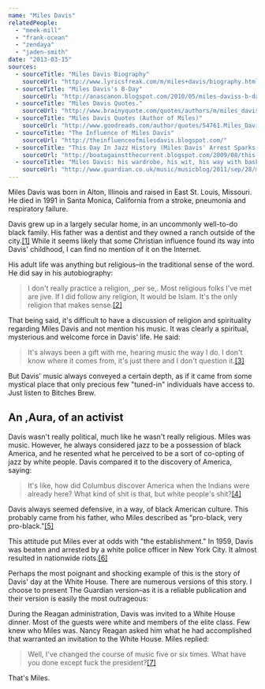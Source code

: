 ```yaml
---
name: "Miles Davis"
relatedPeople:
  - "meek-mill"
  - "frank-ocean"
  - "zendaya"
  - "jaden-smith"
date: "2013-03-15"
sources:
  - sourceTitle: "Miles Davis Biography"
    sourceUrl: "http://www.lyricsfreak.com/m/miles+davis/biography.html"
  - sourceTitle: "Miles Davis's B-Day"
    sourceUrl: "http://anascanon.blogspot.com/2010/05/miles-daviss-b-day.html"
  - sourceTitle: "Miles Davis Quotes."
    sourceUrl: "http://www.brainyquote.com/quotes/authors/m/miles_davis.html"
  - sourceTitle: "Miles Davis Quotes (Author of Miles)"
    sourceUrl: "http://www.goodreads.com/author/quotes/54761.Miles_Davis"
  - sourceTitle: "The Influence of Miles Davis"
    sourceUrl: "http://theinfluenceofmilesdavis.blogspot.com/"
  - sourceTitle: "This Day In Jazz History (Miles Davis' Arrest Sparks Near-Riot"
    sourceUrl: "http://boatagainstthecurrent.blogspot.com/2009/08/this-day-in-jazz-history-miles-davis.html"
  - sourceTitle: "Miles Davis: his wardrobe, his wit, his way with basketball…"
    sourceUrl: "http://www.guardian.co.uk/music/musicblog/2011/sep/28/miles-davis-20-years"
---
```


Miles Davis was born in Alton, Illinois and raised in East St. Louis, Missouri. He died in 1991 in Santa Monica, California from a stroke, pneumonia and respiratory failure.

Davis grew up in a largely secular home, in an uncommonly well-to-do black family. His father was a dentist and they owned a ranch outside of the city.<a class="source-citation" href="#http://www.lyricsfreak.com/m/miles+davis/biography.html" title="Miles Davis Biography">[1]</a> While it seems likely that some Christian influence found its way into Davis' childhood, I can find no mention of it on the Internet.

His adult life was anything but religious–in the traditional sense of the word. He did say in his autobiography:

>I don't really practice a religion, ,per se,. Most religious folks I've met are jive. If I did follow any religion, It would be Islam. It's the only religion that makes sense.<a class="source-citation" href="#http://anascanon.blogspot.com/2010/05/miles-daviss-b-day.html" title="Miles Davis&apos;s B-Day">[2]</a>

That being said, it's difficult to have a discussion of religion and spirituality regarding Miles Davis and not mention his music. It was clearly a spiritual, mysterious and welcome force in Davis' life. He said:

>It's always been a gift with me, hearing music the way I do. I don't know where it comes from, it's just there and I don't question it.<a class="source-citation" href="#http://www.brainyquote.com/quotes/authors/m/miles_davis.html" title="Miles Davis Quotes.">[3]</a>

But Davis' music always conveyed a certain depth, as if it came from some mystical place that only precious few "tuned-in" individuals have access to. Just listen to Bitches Brew. 

## An ,Aura, of an activist

Davis wasn't really political, much like he wasn't really religious. Miles was music. However, he always considered jazz to be a possession of black America, and he resented what he perceived to be a sort of co-opting of jazz by white people. Davis compared it to the discovery of America, saying:

>It's like, how did Columbus discover America when the Indians were already here? What kind of shit is that, but white people's shit?<a class="source-citation" href="#http://www.goodreads.com/author/quotes/54761.Miles_Davis" title="Miles Davis Quotes (Author of Miles)">[4]</a>

Davis always seemed defensive, in a way, of black American culture. This probably came from his father, who Miles described as "pro-black, very pro-black."<a class="source-citation" href="#http://theinfluenceofmilesdavis.blogspot.com/" title="The Influence of Miles Davis">[5]</a>

This attitude put Miles ever at odds with "the establishment." In 1959, Davis was beaten and arrested by a white police officer in New York City. It almost resulted in nationwide riots.<a class="source-citation" href="#http://boatagainstthecurrent.blogspot.com/2009/08/this-day-in-jazz-history-miles-davis.html" title="This Day In Jazz History (Miles Davis&apos; Arrest Sparks Near-Riot">[6]</a>

Perhaps the most poignant and shocking example of this is the story of Davis' day at the White House. There are numerous versions of this story. I choose to present The Guardian version–as it is a reliable publication and their version is easily the most outrageous:

During the Reagan administration, Davis was invited to a White House dinner. Most of the guests were white and members of the elite class. Few knew who Miles was. Nancy Reagan asked him what he had accomplished that warranted an invitation to the White House. Miles replied:

>Well, I've changed the course of music five or six times. What have you done except fuck the president?<a class="source-citation" href="#http://www.guardian.co.uk/music/musicblog/2011/sep/28/miles-davis-20-years" title="Miles Davis: his wardrobe, his wit, his way with basketball…">[7]</a>

That's Miles.